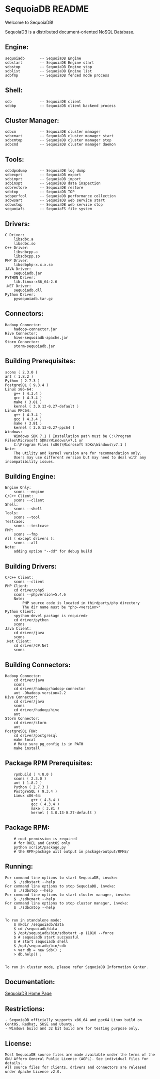 SequoiaDB README
=================

Welcome to SequoiaDB!

SequoiaDB is a distributed document-oriented NoSQL Database.

Engine:
-----------------
	sequoiadb       -- SequoiaDB Engine
	sdbstart        -- SequoiaDB Engine start
	sdbstop         -- SequoiaDB Engine stop
	sdblist         -- SequoiaDB Engine list
	sdbfmp          -- SequoiaDB fenced mode process


Shell:
-----------------
	sdb             -- SequoiaDB client
	sdbbp           -- SequoiaDB client backend process


Cluster Manager:
-----------------
	sdbcm           -- SequoiaDB cluster manager
	sdbcmart        -- SequoiaDB cluster manager start
	sdbcmtop        -- SequoiaDB cluster manager stop
	sdbcmd          -- SequoiaDB cluster manager daemon


Tools:
-----------------
	sdbdpsdump      -- SequoiaDB log dump
	sdbexprt        -- SequoiaDB export
	sdbimprt        -- SequoiaDB import
	sdbinspt        -- SequoiaDB data inspection
	sdbrestore      -- SequoiaDB restore
	sdbtop          -- SequoiaDB TOP
	sdbperfcol      -- SequoiaDB performance collection
	sdbwsart        -- SequoiaDB web service start
	sdbwstop        -- SequoiaDB web service stop
	sequoiafs       -- SequoiaFS file system


Drivers:
-----------------
	C Driver:
		libsdbc.a
		libsdbc.so
	C++ Driver:
		libsdbcpp.a
		libsdbcpp.so
	PHP Driver:
		libsdbphp-x.x.x.so
	JAVA Driver:
		sequoiadb.jar
	PYTHON Driver:
		lib.linux-x86_64-2.6
	.NET Driver:
		sequoiadb.dll
	Python Driver:
		pysequoiadb.tar.gz


Connectors:
-----------------
	Hadoop Connector:
		hadoop-connector.jar
	Hive Connector:
		hive-sequoiadb-apache.jar
	Storm Connector:
		storm-sequoiadb.jar


Building Prerequisites:
-----------------
	scons ( 2.3.0 )
	ant ( 1.8.2 )
	Python ( 2.7.3 )
	PostgreSQL ( 9.3.4 )
	Linux x86-64:
		g++ ( 4.3.4 )
		gcc ( 4.3.4 )
		make ( 3.81 )
		kernel ( 3.0.13-0.27-default )
	Linux PPC64:
		g++ ( 4.3.4 )
		gcc ( 4.3.4 )
		make ( 3.81 )
		kernel ( 3.0.13-0.27-ppc64 )
	Windows:
		Windows SDK 7.1 ( Installation path must be C:\Program Files\Microsoft SDKs\Windows\v7.1 or
		C:\Program Files (x86)\Microsoft SDKs\Windows\v7.1 )
	Note:
		The utility and kernel version are for recommendation only.
		Users may use different version but may need to deal with any incompatibility issues.


Building Engine:
-----------------
	Engine Only:
		scons --engine
	C/C++ Client:
		scons --client
	Shell:
		scons --shell
	Tools:
		scons --tool
	Testcase:
		scons --testcase
	FMP:
		scons --fmp
	All ( except drivers ):
		scons --all
	Note:
		adding option "--dd" for debug build


Building Drivers:
-----------------
	C/C++ Client:
		scons --client
	PHP Client:
		cd driver/php5
		scons --phpversion=5.4.6
		Note:
			PHP source code is located in thirdparty/php directory
			The dir name must be "php-<version>"
	Python Client:
		<python-devel package is required>
		cd driver/python
		scons
	Java Client:
		cd driver/java
		scons
	.Net Client:
		cd driver/C#.Net
		scons


Building Connectors:
-----------------
	Hadoop Connector:
		cd driver/java
		scons
		cd driver/hadoop/hadoop-connector
		ant -Dhadoop.version=2.2
	Hive Connector:
		cd driver/java
		scons
		cd driver/hadoop/hive
		ant
	Storm Connector:
		cd driver/storm
		ant
	PostgreSQL FDW:
		cd driver/postgresql
		make local
		# Make sure pg_config is in PATH
		make install


Package RPM Prerequisites:
-----------------
        rpmbuild ( 4.8.0 )
        scons ( 2.3.0 )
        ant ( 1.8.2 )
        Python ( 2.7.3 )
        PostgreSQL ( 9.3.4 )
        Linux x86-64:
                g++ ( 4.3.4 )
                gcc ( 4.3.4 )
                make ( 3.81 )
                kernel ( 3.0.13-0.27-default )


Package RPM:
-----------------
        # root permission is required
        # for RHEL and CentOS only
        python script/package.py
        # the RPM-package will output in package/output/RPMS/


Running:
-----------------
	For command line options to start SequoiaDB, invoke:
		$ ./sdbstart --help
	For command line options to stop SequoiaDB, invoke:
		$ ./sdbstop --help
	For command line options to start cluster manager, invoke:
		$ ./sdbcmart --help
	For command line options to stop cluster manager, invoke:
		$ ./sdbcmtop --help


	To run in standalone mode:
		$ mkdir /sequoiadb/data
		$ cd /sequoiadb/data
		$ /opt/sequoiadb/bin/sdbstart -p 11810 --force
		$ # sequoiadb start successful
		$ # start sequoiadb shell
		$ /opt/sequoiadb/bin/sdb
		> var db = new Sdb() ;
		> db.help() ;


	To run in cluster mode, please refer SequoiaDB Information Center.


Documentation:
-----------------
[SequoiaDB Home Page](http://www.sequoiadb.com/)


Restrictions:
-----------------
	- SequoiaDB officially supports x86_64 and ppc64 Linux build on CentOS, Redhat, SUSE and Ubuntu.
	- Windows build and 32 bit build are for testing purpose only.


License:
-----------------
	Most SequoiaDB source files are made available under the terms of the
	GNU Affero General Public License (AGPL). See individual files for details.
	All source files for clients, drivers and connectors are released
	under Apache License v2.0.
